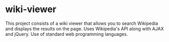 # wiki-viewer
This project consists of a wiki viewer that allows you to search Wikipedia and displays the results on the page. Uses Wikipedia's API along with AJAX and jQuery. Use of standard web programming languages.
